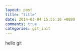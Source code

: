 ```yaml
---
layout: post
title: "title"
date: 2014-03-04 15:55:18 +0800
comments: true
categories: git_init
---
```


hello git